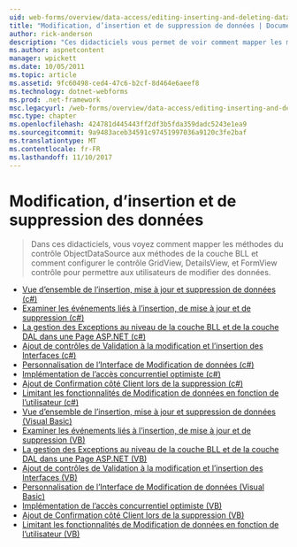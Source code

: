 ```yaml
---
uid: web-forms/overview/data-access/editing-inserting-and-deleting-data/index
title: "Modification, d’insertion et de suppression de données | Documents Microsoft"
author: rick-anderson
description: "Ces didacticiels vous permet de voir comment mapper les méthodes du contrôle ObjectDataSource aux méthodes de la couche BLL et comment configurer le GridView, DetailsView et FormView co..."
ms.author: aspnetcontent
manager: wpickett
ms.date: 10/05/2011
ms.topic: article
ms.assetid: 9fc60498-ced4-47c6-b2cf-8d464e6aeef8
ms.technology: dotnet-webforms
ms.prod: .net-framework
msc.legacyurl: /web-forms/overview/data-access/editing-inserting-and-deleting-data
msc.type: chapter
ms.openlocfilehash: 424781d445443ff2df3b5fda359dadc5243e1ea9
ms.sourcegitcommit: 9a9483aceb34591c97451997036a9120c3fe2baf
ms.translationtype: MT
ms.contentlocale: fr-FR
ms.lasthandoff: 11/10/2017
---
```

<a name="editing-inserting-and-deleting-data"></a>Modification, d’insertion et de suppression des données
====================
> Dans ces didacticiels, vous voyez comment mapper les méthodes du contrôle ObjectDataSource aux méthodes de la couche BLL et comment configurer le contrôle GridView, DetailsView, et FormView contrôle pour permettre aux utilisateurs de modifier des données.


- [Vue d’ensemble de l’insertion, mise à jour et suppression de données (c#)](an-overview-of-inserting-updating-and-deleting-data-cs.md)
- [Examiner les événements liés à l’insertion, de mise à jour et de suppression (c#)](examining-the-events-associated-with-inserting-updating-and-deleting-cs.md)
- [La gestion des Exceptions au niveau de la couche BLL et de la couche DAL dans une Page ASP.NET (c#)](handling-bll-and-dal-level-exceptions-in-an-asp-net-page-cs.md)
- [Ajout de contrôles de Validation à la modification et l’insertion des Interfaces (c#)](adding-validation-controls-to-the-editing-and-inserting-interfaces-cs.md)
- [Personnalisation de l’Interface de Modification de données (c#)](customizing-the-data-modification-interface-cs.md)
- [Implémentation de l’accès concurrentiel optimiste (c#)](implementing-optimistic-concurrency-cs.md)
- [Ajout de Confirmation côté Client lors de la suppression (c#)](adding-client-side-confirmation-when-deleting-cs.md)
- [Limitant les fonctionnalités de Modification de données en fonction de l’utilisateur (c#)](limiting-data-modification-functionality-based-on-the-user-cs.md)
- [Vue d’ensemble de l’insertion, mise à jour et suppression de données (Visual Basic)](an-overview-of-inserting-updating-and-deleting-data-vb.md)
- [Examiner les événements liés à l’insertion, de mise à jour et de suppression (VB)](examining-the-events-associated-with-inserting-updating-and-deleting-vb.md)
- [La gestion des Exceptions au niveau de la couche BLL et de la couche DAL dans une Page ASP.NET (VB)](handling-bll-and-dal-level-exceptions-in-an-asp-net-page-vb.md)
- [Ajout de contrôles de Validation à la modification et l’insertion des Interfaces (VB)](adding-validation-controls-to-the-editing-and-inserting-interfaces-vb.md)
- [Personnalisation de l’Interface de Modification de données (Visual Basic)](customizing-the-data-modification-interface-vb.md)
- [Implémentation de l’accès concurrentiel optimiste (VB)](implementing-optimistic-concurrency-vb.md)
- [Ajout de Confirmation côté Client lors de la suppression (VB)](adding-client-side-confirmation-when-deleting-vb.md)
- [Limitant les fonctionnalités de Modification de données en fonction de l’utilisateur (VB)](limiting-data-modification-functionality-based-on-the-user-vb.md)
